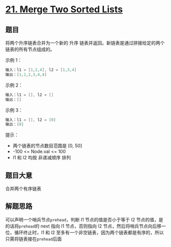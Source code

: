 # [21. Merge Two Sorted Lists](https://leetcode-cn.com/problems/merge-two-sorted-lists/)

## 题目

将两个升序链表合并为一个新的 升序 链表并返回。新链表是通过拼接给定的两个链表的所有节点组成的。 

示例 1：
```c
输入：l1 = [1,2,4], l2 = [1,3,4]
输出：[1,1,2,3,4,4]
```

示例 2：
```c
输入：l1 = [], l2 = []
输出：[]
```

示例 3：
```c
输入：l1 = [], l2 = [0]
输出：[0]
```

提示：

- 两个链表的节点数目范围是 [0, 50]
- -100 <= Node.val <= 100
- l1 和 l2 均按 非递减顺序 排列

## 题目大意
合并两个有序链表

## 解题思路
可以声明一个哨兵节点`prehead`，判断 l1 节点的值是否小于等于 l2 节点的值，是的话将`prehead`的 next 指向 l1 节点，否则指向 l2 节点，然后将哨兵节点向后移一位，循环终止时，l1 和 l2 至多有一个非空链表，因为两个链表都是有序的，所以只需将链表接在`prehead`后面